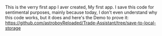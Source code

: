  This is the verry first app I aver created, My first app. I save this code for sentimental purposes, mainly because today, I don't even understand why this code works, but it does and here's the Demo to prove it:
https://github.com/astroboyReloaded/Trade-Assistant/tree/save-to-local-storage
